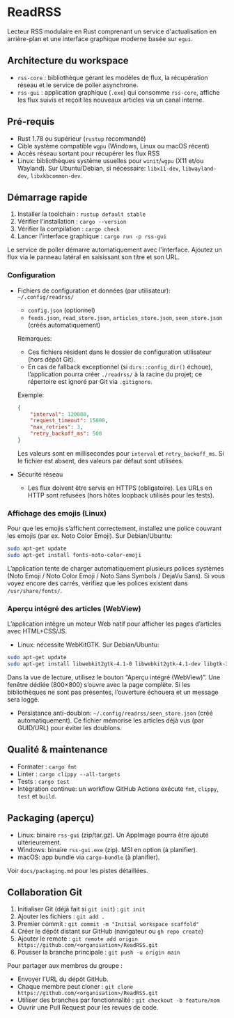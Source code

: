 # ReadRSS

Lecteur RSS modulaire en Rust comprenant un service d'actualisation en arrière-plan et une interface graphique moderne basée sur `egui`.

## Architecture du workspace

- `rss-core` : bibliothèque gérant les modèles de flux, la récupération réseau et le service de poller asynchrone.
- `rss-gui` : application graphique (`.exe`) qui consomme `rss-core`, affiche les flux suivis et reçoit les nouveaux articles via un canal interne.

## Pré-requis

- Rust 1.78 ou supérieur (`rustup` recommandé)
- Cible système compatible `wgpu` (Windows, Linux ou macOS récent)
- Accès réseau sortant pour récupérer les flux RSS
 - Linux: bibliothèques système usuelles pour `winit`/`wgpu` (X11 et/ou Wayland). Sur Ubuntu/Debian, si nécessaire: `libx11-dev`, `libwayland-dev`, `libxkbcommon-dev`.

## Démarrage rapide

1. Installer la toolchain : `rustup default stable`
2. Vérifier l'installation : `cargo --version`
3. Vérifier la compilation : `cargo check`
4. Lancer l'interface graphique : `cargo run -p rss-gui`

Le service de poller démarre automatiquement avec l'interface. Ajoutez un flux via le panneau latéral en saisissant son titre et son URL.

### Configuration

- Fichiers de configuration et données (par utilisateur): `~/.config/readrss/`

	- `config.json` (optionnel)
	- `feeds.json`, `read_store.json`, `articles_store.json`, `seen_store.json` (créés automatiquement)

	Remarques:
	- Ces fichiers résident dans le dossier de configuration utilisateur (hors dépôt Git).
	- En cas de fallback exceptionnel (si `dirs::config_dir()` échoue), l’application pourra créer `./readrss/` à la racine du projet; ce répertoire est ignoré par Git via `.gitignore`.

	Exemple:

	```json
	{
		"interval": 120000,
		"request_timeout": 15000,
		"max_retries": 3,
		"retry_backoff_ms": 500
	}
	```

	Les valeurs sont en millisecondes pour `interval` et `retry_backoff_ms`. Si le fichier est absent, des valeurs par défaut sont utilisées.

- Sécurité réseau
  - Les flux doivent être servis en HTTPS (obligatoire). Les URLs en HTTP sont refusées (hors hôtes loopback utilisés pour les tests).

### Affichage des emojis (Linux)

Pour que les emojis s’affichent correctement, installez une police couvrant les emojis (par ex. Noto Color Emoji). Sur Debian/Ubuntu:

```bash
sudo apt-get update
sudo apt-get install fonts-noto-color-emoji
```

L’application tente de charger automatiquement plusieurs polices systèmes (Noto Emoji / Noto Color Emoji / Noto Sans Symbols / DejaVu Sans). Si vous voyez encore des carrés, vérifiez que les polices existent dans `/usr/share/fonts/`.

### Aperçu intégré des articles (WebView)

L’application intègre un moteur Web natif pour afficher les pages d’articles avec HTML+CSS/JS.

- Linux: nécessite WebKitGTK. Sur Debian/Ubuntu:

```bash
sudo apt-get update
sudo apt-get install libwebkit2gtk-4.1-0 libwebkit2gtk-4.1-dev libgtk-3-dev
```

Dans la vue de lecture, utilisez le bouton “Aperçu intégré (WebView)”. Une fenêtre dédiée (800×800) s’ouvre avec la page complète. Si les bibliothèques ne sont pas présentes, l’ouverture échouera et un message sera loggé.

- Persistance anti-doublon: `~/.config/readrss/seen_store.json` (créé automatiquement). Ce fichier mémorise les articles déjà vus (par GUID/URL) pour éviter les doublons.

## Qualité & maintenance

- Formater : `cargo fmt`
- Linter : `cargo clippy --all-targets`
- Tests : `cargo test`
- Intégration continue: un workflow GitHub Actions exécute `fmt`, `clippy`, `test` et `build`.

## Packaging (aperçu)

- Linux: binaire `rss-gui` (zip/tar.gz). Un AppImage pourra être ajouté ultérieurement.
- Windows: binaire `rss-gui.exe` (zip). MSI en option (à planifier).
- macOS: app bundle via `cargo-bundle` (à planifier).

Voir `docs/packaging.md` pour les pistes détaillées.

## Collaboration Git

1. Initialiser Git (déjà fait si `git init`) : `git init`
2. Ajouter les fichiers : `git add .`
3. Premier commit : `git commit -m "Initial workspace scaffold"`
4. Créer le dépôt distant sur GitHub (navigateur ou `gh repo create`)
5. Ajouter le remote : `git remote add origin https://github.com/<organisation>/ReadRSS.git`
6. Pousser la branche principale : `git push -u origin main`

Pour partager aux membres du groupe :

- Envoyer l’URL du dépôt GitHub.
- Chaque membre peut cloner : `git clone https://github.com/<organisation>/ReadRSS.git`
- Utiliser des branches par fonctionnalité : `git checkout -b feature/nom`
- Ouvrir une Pull Request pour les revues de code.